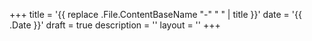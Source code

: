 +++
title = '{{ replace .File.ContentBaseName "-" " " | title }}'
date = '{{ .Date }}'
draft = true
description = ''
layout = ''
+++
